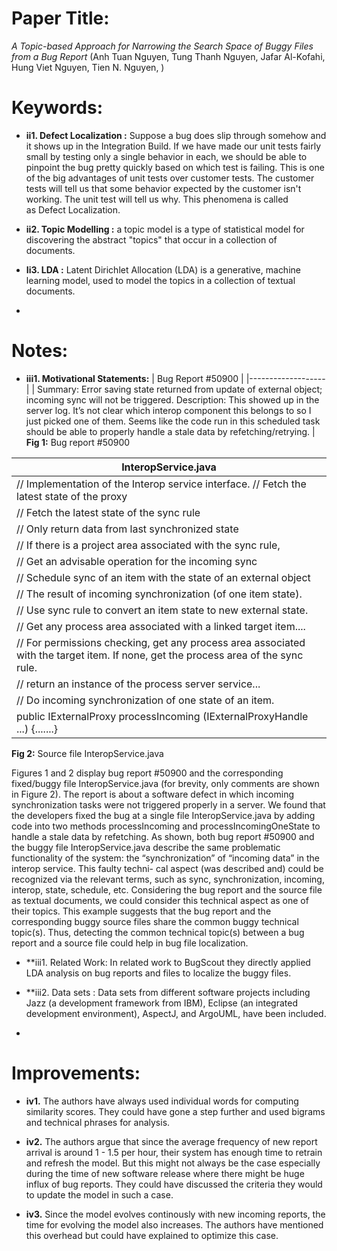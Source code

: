 # Paper Title:
*A Topic-based Approach for Narrowing the Search Space of Buggy Files from a Bug Report* 
(Anh Tuan Nguyen, Tung Thanh Nguyen, Jafar Al-Kofahi, Hung Viet Nguyen, Tien N. Nguyen, )


# Keywords:
* **ii1. Defect Localization :** Suppose a bug does slip through somehow and it shows up in the Integration Build. If we have made our unit tests fairly small by testing only a single behavior in each, we should be able to pinpoint the bug pretty quickly based on which test is failing. This is one of the big advantages of unit tests over customer tests. The customer tests will tell us that some behavior expected by the customer isn't working. The unit test will tell us why. This phenomena is called as Defect Localization.

* **ii2. Topic Modelling :**  a topic model is a type of statistical model for discovering the abstract "topics" that occur in a collection of documents.

* **Ii3. LDA :** Latent Dirichlet Allocation (LDA)  is a generative, machine learning model, used to model the topics in a collection of textual documents.

* 

# Notes:
* **iii1. Motivational Statements:** 
| Bug Report #50900 |
|-------------------|
| Summary: Error saving state returned from update of external object; incoming sync will not be triggered.
  Description: This showed up in the server log. It’s not clear which interop component this belongs to so I just picked one of them. Seems like the code run in this scheduled task should be able to properly handle a stale data by refetching/retrying. |
**Fig 1:** Bug report #50900


| InteropService.java |
|---------------------|
|// Implementation of the Interop service interface. // Fetch the latest state of the proxy |
|// Fetch the latest state of the sync rule |
|// Only return data from last synchronized state|
|// If there is a project area associated with the sync rule,|
|// Get an advisable operation for the incoming sync|
|// Schedule sync of an item with the state of an external object|
|// The result of incoming synchronization (of one item state).|
|// Use sync rule to convert an item state to new external state.|
|// Get any process area associated with a linked target item....|
|// For permissions checking, get any process area associated with the target item. If none, get the process area of the sync rule.|
|// return an instance of the process server service...|
|// Do incoming synchronization of one state of an item.|
|public IExternalProxy processIncoming (IExternalProxyHandle ...) {.......} |
**Fig 2:** Source file InteropService.java

Figures 1 and 2 display bug report #50900 and the corresponding fixed/buggy file InteropService.java (for brevity, only comments are shown in Figure 2). The report is about a software defect in which incoming synchronization tasks were not triggered properly in a server. We found that the developers fixed the bug at a single file InteropService.java by adding code into two methods processIncoming and processIncomingOneState to handle a stale data by refetching. As shown, both bug report #50900 and the buggy file InteropService.java describe the same problematic functionality of the system: the “synchronization” of “incoming data” in the interop service. This faulty techni- cal aspect (was described and) could be recognized via the relevant terms, such as sync, synchronization, incoming, interop, state, schedule, etc. Considering the bug report and the source file as textual documents, we could consider this technical aspect as one of their topics. This example suggests that the bug report and the corresponding buggy source files share the common buggy technical topic(s). Thus, detecting the common technical topic(s) between a bug report and a source file could help in bug file localization.

* **iii1.  Related Work: In related work to BugScout they directly applied LDA analysis on bug reports and files to localize the buggy files.

* **iii2. Data sets : Data sets from different software projects including Jazz (a development framework from IBM), Eclipse (an integrated development environment), AspectJ, and ArgoUML, have been included.

* 

# Improvements:
* **iv1.** The authors have always used individual words for computing similarity scores. They could have gone a step further and used bigrams and technical phrases for analysis.
* **iv2.** The authors argue that since the average frequency of new report arrival is around 1 - 1.5 per hour, their system has enough time to retrain and refresh the model. But this might not always be the case especially during the time of new software release where there might be huge influx of bug reports. They could have discussed the criteria they would to update the model in such a case.  

* **iv3.** Since the model evolves continously with new incoming reports, the time for evolving the model also increases. The authors have mentioned this overhead but could have explained to optimize this case.
